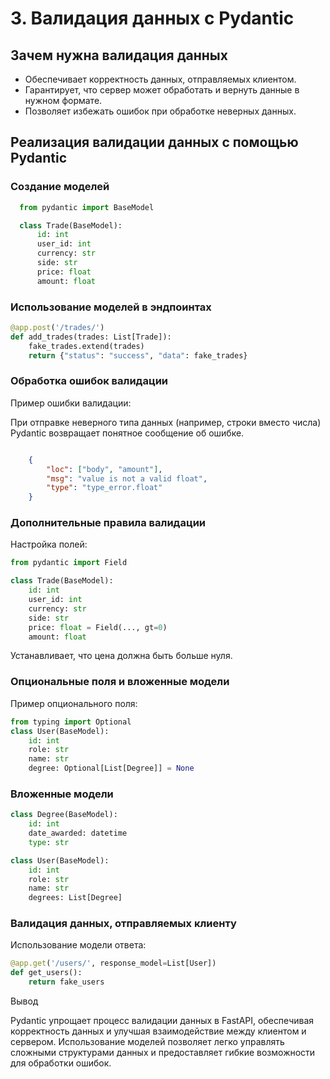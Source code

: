 # 3. Валидация данных с Pydantic

## Зачем нужна валидация данных
- Обеспечивает корректность данных, отправляемых клиентом.
- Гарантирует, что сервер может обработать и вернуть данные в нужном формате.
- Позволяет избежать ошибок при обработке неверных данных.

## Реализация валидации данных с помощью Pydantic
### Создание моделей

```python
  from pydantic import BaseModel

  class Trade(BaseModel):
      id: int
      user_id: int
      currency: str
      side: str
      price: float
      amount: float
 ```

### Использование моделей в эндпоинтах
```python
@app.post('/trades/')
def add_trades(trades: List[Trade]):
    fake_trades.extend(trades)
    return {"status": "success", "data": fake_trades}
```
### Обработка ошибок валидации

Пример ошибки валидации:

При отправке неверного типа данных (например, строки вместо числа) Pydantic возвращает понятное сообщение об ошибке.

```json

    {
        "loc": ["body", "amount"],
        "msg": "value is not a valid float",
        "type": "type_error.float"
    }
```

### Дополнительные правила валидации

Настройка полей:

```python
from pydantic import Field

class Trade(BaseModel):
    id: int
    user_id: int
    currency: str
    side: str
    price: float = Field(..., gt=0)
    amount: float
```

Устанавливает, что цена должна быть больше нуля.

### Опциональные поля и вложенные модели

Пример опционального поля:

```python
from typing import Optional
class User(BaseModel):
    id: int
    role: str
    name: str
    degree: Optional[List[Degree]] = None
```
### Вложенные модели
```python
class Degree(BaseModel):
    id: int
    date_awarded: datetime
    type: str

class User(BaseModel):
    id: int
    role: str
    name: str
    degrees: List[Degree]
```

### Валидация данных, отправляемых клиенту

Использование модели ответа:

```python
@app.get('/users/', response_model=List[User])
def get_users():
    return fake_users
```

Вывод

Pydantic упрощает процесс валидации данных в FastAPI, обеспечивая корректность данных и улучшая взаимодействие между клиентом и сервером. Использование моделей позволяет легко управлять сложными структурами данных и предоставляет гибкие возможности для обработки ошибок.